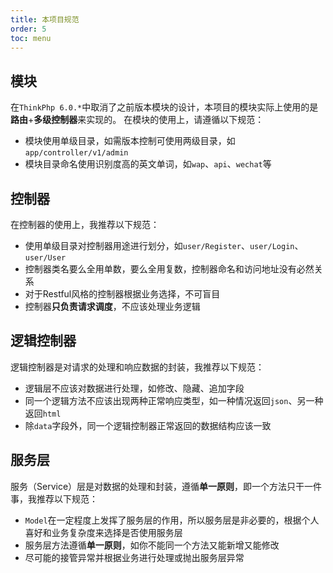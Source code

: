 ```yaml
---
title: 本项目规范
order: 5
toc: menu
---
```

## 模块

在`ThinkPhp 6.0.*`中取消了之前版本模块的设计，本项目的模块实际上使用的是**路由**+**多级控制器**来实现的。
在模块的使用上，请遵循以下规范：
+ 模块使用单级目录，如需版本控制可使用两级目录，如`app/controller/v1/admin`
+ 模块目录命名使用识别度高的英文单词，如`wap`、`api`、`wechat`等

## 控制器

在控制器的使用上，我推荐以下规范：
+ 使用单级目录对控制器用途进行划分，如`user/Register`、`user/Login`、`user/User`
+ 控制器类名要么全用单数，要么全用复数，控制器命名和访问地址没有必然关系
+ 对于Restful风格的控制器根据业务选择，不可盲目
+ 控制器**只负责请求调度**，不应该处理业务逻辑

## 逻辑控制器

逻辑控制器是对请求的处理和响应数据的封装，我推荐以下规范：
+ 逻辑层不应该对数据进行处理，如修改、隐藏、追加字段
+ 同一个逻辑方法不应该出现两种正常响应类型，如一种情况返回`json`、另一种返回`html`
+ 除`data`字段外，同一个逻辑控制器正常返回的数据结构应该一致

## 服务层

服务（Service）层是对数据的处理和封装，遵循**单一原则**，即一个方法只干一件事，我推荐以下规范：
+ `Model`在一定程度上发挥了服务层的作用，所以服务层是非必要的，根据个人喜好和业务复杂度来选择是否使用服务层
+ 服务层方法遵循**单一原则**，如你不能同一个方法又能新增又能修改
+ 尽可能的接管异常并根据业务进行处理或抛出服务层异常
